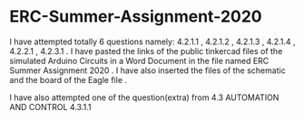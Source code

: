 # ERC-Summer-Assignment-2020
I have attempted totally 6 questions namely:
4.2.1.1 , 
4.2.1.2 ,
4.2.1.3 ,
4.2.1.4 ,
4.2.2.1 ,
4.2.3.1 .
I have pasted the links of the public tinkercad files of the simulated Arduino Circuits in a Word Document in the file named 
ERC Summer Assignment 2020 . I have also inserted the files of the schematic and the board of the Eagle file .

I have also attempted one of the question(extra) from 4.3 AUTOMATION AND CONTROL 4.3.1.1 
